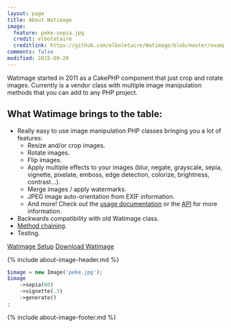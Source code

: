 ```yaml
---
layout: page
title: About Watimage
image:
  feature: peke-sepia.jpg
  credit: elboletaire
  creditlink: https://github.com/elboletaire/Watimage/blob/master/examples/files/LICENSE
comments: false
modified: 2015-09-20
---
```


Watimage started in 2011 as a CakePHP component that just crop and rotate images.
Currently is a vendor class with multiple image manipulation methods that you can
add to any PHP project.

What Watimage brings to the table:
----------------------------------

- Really easy to use image manipulation PHP classes bringing you a lot of features:
  * Resize and/or crop images.
  * Rotate images.
  * Flip images.
  * Apply multiple effects to your images (blur, negate, grayscale, sepia,
    vignette, pixelate, emboss, edge detection, colorize, brightness,
    contrast...).
  * Merge images / apply watermarks.
  * JPEG image auto-orientation from EXIF information.
  * And more! Check out the [usage documentation](/usage) or the [API](/api) for
    more information.
- Backwards compatibility with old Watimage class.
- [Method chaining](https://en.wikipedia.org/wiki/Method_chaining).
- Testing.

<div markdown="0">
  <a href="{{ site.url }}/setup/" class="btn btn-info">Watimage Setup</a>
  <a href="https://github.com/elboletaire/Watimage" class="btn btn-success">Download Watimage</a>
</div>

{% include about-image-header.md %}

~~~php
$image = new Image('peke.jpg');
$image
    ->sepia(60)
    ->vignette(.3)
    ->generate()
;
~~~

{% include about-image-footer.md %}
